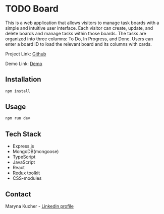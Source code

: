# TODO Board

This is a web application that allows visitors to manage task boards with a simple and intuitive user interface. Each visitor can create, update, and delete boards and manage tasks within those boards. The tasks are organized into three columns: To Do, In Progress, and Done. Users can enter a board ID to load the relevant board and its columns with cards.

Project  Link: [Github](https://github.com/mary-kucher/todo-board)

Demo Link: [Demo](https://todo-board-be.onrender.com)
## Installation

```bash
npm install
```

## Usage

```bash
npm run dev
```

## Tech Stack

- Express.js
- MongoDB(mongoose)
- TypeScript
- JavaScript
- React
- Redux toolkit
- CSS-modules

## Contact

Maryna Kucher - [Linkedin profile](www.linkedin.com/in/maryna-kucher-0a474728a)
